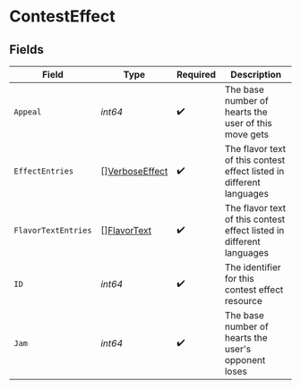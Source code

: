 # ContestEffect


## Fields

| Field                                                                | Type                                                                 | Required                                                             | Description                                                          |
| -------------------------------------------------------------------- | -------------------------------------------------------------------- | -------------------------------------------------------------------- | -------------------------------------------------------------------- |
| `Appeal`                                                             | *int64*                                                              | :heavy_check_mark:                                                   | The base number of hearts the user of this move gets                 |
| `EffectEntries`                                                      | [][VerboseEffect](../../models/shared/verboseeffect.md)              | :heavy_check_mark:                                                   | The flavor text of this contest effect listed in different languages |
| `FlavorTextEntries`                                                  | [][FlavorText](../../models/shared/flavortext.md)                    | :heavy_check_mark:                                                   | The flavor text of this contest effect listed in different languages |
| `ID`                                                                 | *int64*                                                              | :heavy_check_mark:                                                   | The identifier for this contest effect resource                      |
| `Jam`                                                                | *int64*                                                              | :heavy_check_mark:                                                   | The base number of hearts the user's opponent loses                  |
